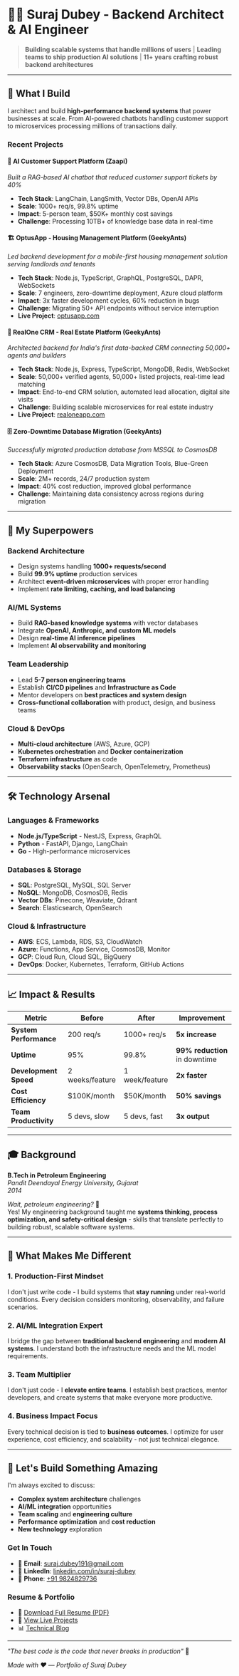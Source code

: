 # 👨‍💻 Suraj Dubey - Backend Architect & AI Engineer

> **Building scalable systems that handle millions of users** | **Leading teams to ship production AI solutions** | **11+ years crafting robust backend architectures**

---

## 🚀 What I Build

I architect and build **high-performance backend systems** that power businesses at scale. From AI-powered chatbots handling customer support to microservices processing millions of transactions daily.

### Recent Projects

#### 🤖 **AI Customer Support Platform** (Zaapi)
*Built a RAG-based AI chatbot that reduced customer support tickets by 40%*

- **Tech Stack**: LangChain, LangSmith, Vector DBs, OpenAI APIs
- **Scale**: 1000+ req/s, 99.8% uptime
- **Impact**: 5-person team, $50K+ monthly cost savings
- **Challenge**: Processing 10TB+ of knowledge base data in real-time

#### 🏗️ **OptusApp - Housing Management Platform** (GeekyAnts)
*Led backend development for a mobile-first housing management solution serving landlords and tenants*

- **Tech Stack**: Node.js, TypeScript, GraphQL, PostgreSQL, DAPR, WebSockets
- **Scale**: 7 engineers, zero-downtime deployment, Azure cloud platform
- **Impact**: 3x faster development cycles, 60% reduction in bugs
- **Challenge**: Migrating 50+ API endpoints without service interruption
- **Live Project**: [optusapp.com](https://optusapp.com/)

#### 🔄 **RealOne CRM - Real Estate Platform** (GeekyAnts)
*Architected backend for India's first data-backed CRM connecting 50,000+ agents and builders*

- **Tech Stack**: Node.js, Express, TypeScript, MongoDB, Redis, WebSocket
- **Scale**: 50,000+ verified agents, 50,000+ listed projects, real-time lead matching
- **Impact**: End-to-end CRM solution, automated lead allocation, digital site visits
- **Challenge**: Building scalable microservices for real estate industry
- **Live Project**: [realoneapp.com](https://www.realoneapp.com/)

#### 🗄️ **Zero-Downtime Database Migration** (GeekyAnts)
*Successfully migrated production database from MSSQL to CosmosDB*

- **Tech Stack**: Azure CosmosDB, Data Migration Tools, Blue-Green Deployment
- **Scale**: 2M+ records, 24/7 production system
- **Impact**: 40% cost reduction, improved global performance
- **Challenge**: Maintaining data consistency across regions during migration

---

## 🎯 My Superpowers

### **Backend Architecture**
- Design systems handling **1000+ requests/second**
- Build **99.9% uptime** production services
- Architect **event-driven microservices** with proper error handling
- Implement **rate limiting, caching, and load balancing**

### **AI/ML Systems**
- Build **RAG-based knowledge systems** with vector databases
- Integrate **OpenAI, Anthropic, and custom ML models**
- Design **real-time AI inference pipelines**
- Implement **AI observability and monitoring**

### **Team Leadership**
- Lead **5-7 person engineering teams**
- Establish **CI/CD pipelines** and **Infrastructure as Code**
- Mentor developers on **best practices and system design**
- **Cross-functional collaboration** with product, design, and business teams

### **Cloud & DevOps**
- **Multi-cloud architecture** (AWS, Azure, GCP)
- **Kubernetes orchestration** and **Docker containerization**
- **Terraform infrastructure** as code
- **Observability stacks** (OpenSearch, OpenTelemetry, Prometheus)

---

## 🛠️ Technology Arsenal

### **Languages & Frameworks**
- **Node.js/TypeScript** - NestJS, Express, GraphQL
- **Python** - FastAPI, Django, LangChain
- **Go** - High-performance microservices

### **Databases & Storage**
- **SQL**: PostgreSQL, MySQL, SQL Server
- **NoSQL**: MongoDB, CosmosDB, Redis
- **Vector DBs**: Pinecone, Weaviate, Qdrant
- **Search**: Elasticsearch, OpenSearch

### **Cloud & Infrastructure**
- **AWS**: ECS, Lambda, RDS, S3, CloudWatch
- **Azure**: Functions, App Service, CosmosDB, Monitor
- **GCP**: Cloud Run, Cloud SQL, BigQuery
- **DevOps**: Docker, Kubernetes, Terraform, GitHub Actions

---

## 📈 Impact & Results

| Metric | Before | After | Improvement |
|--------|--------|-------|-------------|
| **System Performance** | 200 req/s | 1000+ req/s | **5x increase** |
| **Uptime** | 95% | 99.8% | **99% reduction** in downtime |
| **Development Speed** | 2 weeks/feature | 1 week/feature | **2x faster** |
| **Cost Efficiency** | $100K/month | $50K/month | **50% savings** |
| **Team Productivity** | 5 devs, slow | 5 devs, fast | **3x output** |

---

## 🎓 Background

**B.Tech in Petroleum Engineering**  
*Pandit Deendayal Energy University, Gujarat*  
*2014*

*Wait, petroleum engineering?* 🤔  
Yes! My engineering background taught me **systems thinking, process optimization, and safety-critical design** - skills that translate perfectly to building robust, scalable software systems.

---

## 🌟 What Makes Me Different

### **1. Production-First Mindset**
I don't just write code - I build systems that **stay running** under real-world conditions. Every decision considers monitoring, observability, and failure scenarios.

### **2. AI/ML Integration Expert**
I bridge the gap between **traditional backend engineering** and **modern AI systems**. I understand both the infrastructure needs and the ML model requirements.

### **3. Team Multiplier**
I don't just code - I **elevate entire teams**. I establish best practices, mentor developers, and create systems that make everyone more productive.

### **4. Business Impact Focus**
Every technical decision is tied to **business outcomes**. I optimize for user experience, cost efficiency, and scalability - not just technical elegance.

---

## 🚀 Let's Build Something Amazing

I'm always excited to discuss:
- **Complex system architecture** challenges
- **AI/ML integration** opportunities  
- **Team scaling** and **engineering culture**
- **Performance optimization** and **cost reduction**
- **New technology** exploration

### **Get In Touch**
- 📧 **Email**: [suraj.dubey191@gmail.com](mailto:suraj.dubey191@gmail.com)
- 💼 **LinkedIn**: [linkedin.com/in/suraj-dubey](https://www.linkedin.com/in/suraj-dubey)
- 📱 **Phone**: [+91 9824829736](tel:+919824829736)

### **Resume & Portfolio**
- 📄 [Download Full Resume (PDF)](/suraj_dubey_resume_2025_march%20(1).pdf)
- 🔗 [View Live Projects](https://github.com/yourusername)
- 📊 [Technical Blog](https://medium.com/@surajdubey)

---

*"The best code is the code that never breaks in production"* 🚀

*Made with ❤️ — Portfolio of Suraj Dubey*
